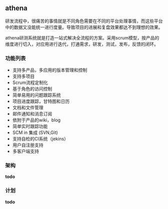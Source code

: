 ## athena

   研发流程中，很痛苦的事情就是不同角色需要在不同的平台处理事情，而这些平台中的数据又没能统一进行度量。导致项目的进展和复盘效果都达不到理想的效果。

   athena研测系统就是打造一站式解决全流程的方案。采用scrum模型，按产品的维度进行切入，对应用进行迭代，打通需求，研发，测试，发布，反馈的闭环。

### 功能列表
- 支持多产品，多应用的版本管理和控制
- 支持多项目
- Scrum流程定制化
- 基于角色的访问控制
- 简单易用的问题跟踪系统
- 项目进度跟踪，甘特图和日历
- 文档和文件管理
- 邮件通知和消息订阅
- 依附于产品的wiki，blog
- 简单实时跟踪功能
- SCM in 集成 (SVN,Git)
- 支持自检的CI系统（jekins）
- 用户自注册支持
- 多客户端支持

### 架构
   **todo**

### 计划
   **todo**